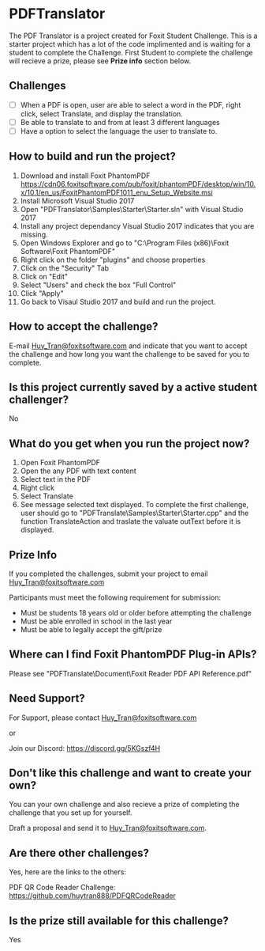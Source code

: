 # PDFTranslator
The PDF Translator is a project created for Foxit Student Challenge.  This is a starter project which has a lot of the code implimented and is waiting for a student to complete the Challenge. First Student to complete the challenge will recieve a prize, please see **Prize info** section below.

## Challenges
- [ ] When a PDF is open, user are able to select a word in the PDF, right click, select Translate, and display the translation.
- [ ] Be able to translate to and from at least 3 different languages
- [ ] Have a option to select the language the user to translate to.

## How to build and run the project?
1. Download and install Foxit PhantomPDF https://cdn06.foxitsoftware.com/pub/foxit/phantomPDF/desktop/win/10.x/10.1/en_us/FoxitPhantomPDF1011_enu_Setup_Website.msi
2. Install Microsoft Visual Studio 2017
3. Open "PDFTranslator\Samples\Starter\Starter.sln" with Visual Studio 2017
4. Install any project dependancy Visual Studio 2017 indicates that you are missing.
5. Open Windows Explorer and go to "C:\Program Files (x86)\Foxit Software\Foxit PhantomPDF\"
6. Right click on the folder "plugins" and choose properties
7. Click on the "Security" Tab
8. Click on "Edit"
9. Select "Users" and check the box "Full Control"
10. Click "Apply"
11. Go back to Visaul Studio 2017 and build and run the project.

## How to accept the challenge?
E-mail Huy_Tran@foxitsoftware.com and indicate that you want to accept the challenge and how long you want the challenge to be saved for you to complete.

## Is this project currently saved by a active student challenger?
No

## What do you get when you run the project now?
1. Open Foxit PhantomPDF
2. Open the any PDF with text content
3. Select text in the PDF
4. Right click
5. Select Translate
6. See message selected text displayed.  To complete the first challenge, user should go to "PDFTranslate\Samples\Starter\Starter.cpp" and the function TranslateAction and traslate the valuate outText before it is displayed.

## Prize Info
If you completed the challenges, submit your project to email Huy_Tran@foxitsoftware.com

Participants must meet the following requirement for submission:
* Must be students 18 years old or older before attempting the challenge
* Must be able enrolled in school in the last year
* Must be able to legally accept the gift/prize


## Where can I find Foxit PhantomPDF Plug-in APIs?
Please see "PDFTranslate\Document\Foxit Reader PDF API Reference.pdf"

## Need Support?
For Support, please contact Huy_Tran@foxitsoftware.com

or

Join our Discord: https://discord.gg/5KGszf4H

## Don't like this challenge and want to create your own?
You can your own challenge and also recieve a prize of completing the challenge that you set up for yourself.  

 Draft a proposal and send it to Huy_Tran@foxitsoftware.com.

## Are there other challenges? 
Yes, here are the links to the others:

PDF QR Code Reader Challenge: https://github.com/huytran888/PDFQRCodeReader

## Is the prize still available for this challenge?
Yes

